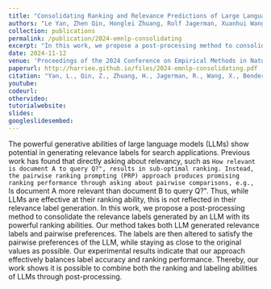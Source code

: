 ```yaml
---
title: "Consolidating Ranking and Relevance Predictions of Large Language Models through Post-Processing"
authors: "Le Yan, Zhen Qin, Honglei Zhuang, Rolf Jagerman, Xuanhui Wang, Michael Bendersky, Harrie Oosterhuis"
collection: publications
permalink: /publication/2024-emnlp-consolidating
excerpt: "In this work, we propose a post-processing method to consolidate the relevance labels generated by an LLM with its powerful ranking abilities. Our method takes both LLM generated relevance labels and pairwise preferences. The labels are then altered to satisfy the pairwise preferences of the LLM, while staying as close to the original values as possible."
date: 2024-11-12
venue: 'Proceedings of the 2024 Conference on Empirical Methods in Natural Language Processing (EMNLP ’24)'
paperurl: http://harrieo.github.io/files/2024-emnlp-consolidating.pdf
citation: "Yan, L., Qin, Z., Zhuang, H., Jagerman, R., Wang, X., Bendersky, M. and Oosterhuis, H. (2024). Consolidating Ranking and Relevance Predictions of Large Language Models through Post-Processing. Proceedings of the 2024 Conference on Empirical Methods in Natural Language Processing (EMNLP ’24), November 12–16, 2024, Miami, Florida, USA."
youtube: 
codeurl:
othervideo:
tutorialwebsite: 
slides: 
googleslidesembed: 
---
```


The powerful generative abilities of large language models (LLMs) show potential in generating relevance labels for search applications. Previous work has found that directly asking about relevancy, such as ``How relevant is document A to query Q?", results in sub-optimal ranking. Instead, the pairwise ranking prompting (PRP) approach produces promising ranking performance through asking about pairwise comparisons, e.g., ``Is document A more relevant than document B to query Q?". Thus, while LLMs are effective at their ranking ability, this is not reflected in their relevance label generation. In this work, we propose a post-processing method to consolidate the relevance labels generated by an LLM with its powerful ranking abilities. Our method takes both LLM generated relevance labels and pairwise preferences. The labels are then altered to satisfy the pairwise preferences of the LLM, while staying as close to the original values as possible. Our experimental results indicate that our approach effectively balances label accuracy and ranking performance. Thereby, our work shows it is possible to combine both the ranking and labeling abilities of LLMs through post-processing.
